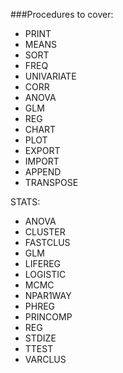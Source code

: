 ###Procedures to cover:
- PRINT
- MEANS
- SORT
- FREQ
- UNIVARIATE
- CORR
- ANOVA
- GLM
- REG
- CHART
- PLOT
- EXPORT
- IMPORT
- APPEND
- TRANSPOSE

STATS:
- ANOVA
- CLUSTER
- FASTCLUS
- GLM
- LIFEREG
- LOGISTIC
- MCMC
- NPAR1WAY
- PHREG
- PRINCOMP
- REG
- STDIZE
- TTEST
- VARCLUS